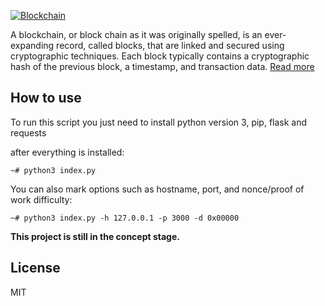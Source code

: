 <a href="https://www.blockchain.com"><img alt="Blockchain" src="https://i.postimg.cc/T2zRy1HK/kisspng-blockchain-ethereum-cryptocurrency-cryptography-bu-virtual-private-server-5b1e4778249ec0-162.png"></a>

A blockchain, or block chain as it was originally spelled, is an ever-expanding record, called blocks, that are linked and secured using cryptographic techniques. Each block typically contains a cryptographic hash of the previous block, a timestamp, and transaction data. [Read more](https://id.wikipedia.org/wiki/Rantai_blok)

## How to use
To run this script you just need to install python version 3, pip, flask and requests

after everything is installed:
```
~# python3 index.py
```
You can also mark options such as hostname, port, and nonce/proof of work difficulty:
```
~# python3 index.py -h 127.0.0.1 -p 3000 -d 0x00000
```
**This project is still in the concept stage.**

## License

MIT
